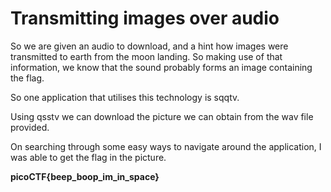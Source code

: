 # Transmitting images over audio

So we are given an audio to download, and a hint how images were transmitted to earth from the moon landing. So making use of that information, we know that the sound probably forms an image containing the flag.

So one application that utilises this technology is sqqtv.

Using qsstv we can download the picture we can obtain from the wav file provided.

On searching through some easy ways to navigate around the application, I was able to get the flag in the picture.

**picoCTF{beep_boop_im_in_space}**
